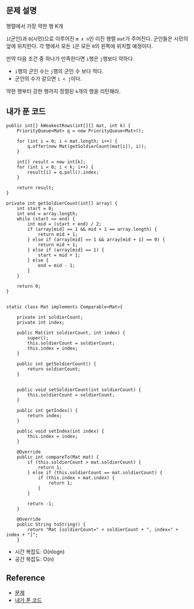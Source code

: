 ## 문제 설명
행렬에서 가장 약한 행 K개

```1```(군인)과 ```0```(시민)으로 이루어진 ```m x n```인 이진 행렬 ```mat```가 주어진다. 군인들은 시민의 앞에 위치한다. 각 행에서 모든 ```1```은 모든 ```0```의 왼쪽에 위치할 예정이다.

만약 다음 조건 중 하나가 만족한다면 ```i```행은 ```j```행보다 약하다.
* ```i```행의 군인 수는 ```j```행의 군인 수 보다 적다.
* 군인의 수가 같으면 ```i < j```이다.

약한 행부터 강한 행까지 정렬된 ```k```개의 행을 리턴해라.

## 내가 푼 코드
```
public int[] kWeakestRows(int[][] mat, int k) {
    PriorityQueue<Mat> q = new PriorityQueue<Mat>();

    for (int i = 0; i < mat.length; i++) {
        q.offer(new Mat(getSoldierCount(mat[i]), i));
    }
    
    int[] result = new int[k];
    for (int i = 0; i < k; i++) {
        result[i] = q.poll().index;
    }
    
    return result;
}

private int getSoldierCount(int[] array) {
    int start = 0;
    int end = array.length;
    while (start <= end) {
        int mid = (start + end) / 2;
        if (array[mid] == 1 && mid + 1 == array.length) {
            return mid + 1;
        } else if (array[mid] == 1 && array[mid + 1] == 0) {
            return mid + 1;
        } else if (array[mid] == 1) {
            start = mid + 1;
        } else {
            end = mid - 1;
        }
    }
    
    return 0;
}


static class Mat implements Comparable<Mat>{
    
    private int soldierCount;
    private int index;
    
    public Mat(int soldierCount, int index) {
        super();
        this.soldierCount = soldierCount;
        this.index = index;
    }

    public int getSoldierCount() {
        return soldierCount;
    }
    
    
    public void setSoldierCount(int soldierCount) {
        this.soldierCount = soldierCount;
    }
    
    public int getIndex() {
        return index;
    }
    
    public void setIndex(int index) {
        this.index = index;
    }

    @Override
    public int compareTo(Mat mat) {
        if (this.soldierCount > mat.soldierCount) {
            return 1;
        } else if (this.soldierCount == mat.soldierCount) {
            if (this.index > mat.index) {
                return 1;
            }
        }
        
        return -1;
    }

    @Override
    public String toString() {
        return "Mat [soldierCount=" + soldierCount + ", index=" + index + "]";
    }
```
* 시간 복잡도: O(nlogn)
* 공간 복잡도: O(n)

## Reference
* [문제](https://leetcode.com/problems/the-k-weakest-rows-in-a-matrix/)
* [내가 푼 코드](https://github.com/smpark1020/leetcode-practice/blob/master/src/leetcode/binarysearch/Q1337.java)